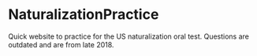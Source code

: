 # NaturalizationPractice
Quick website to practice for the US naturalization oral test.
Questions are outdated and are from late 2018.

